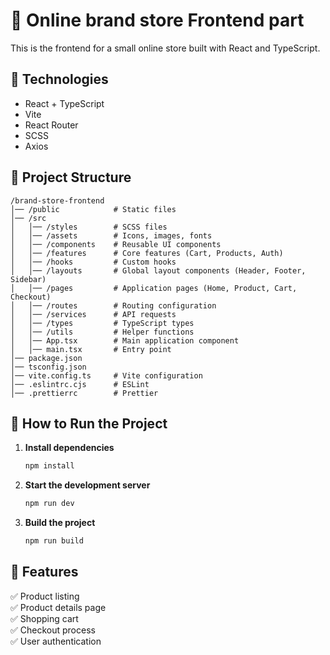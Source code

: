 # 🛒 Online brand store Frontend part

This is the frontend for a small online store built with React and TypeScript.

## 🚀 Technologies

- React + TypeScript
- Vite
- React Router
- SCSS
- Axios

## 📂 Project Structure

```
/brand-store-frontend
│── /public            # Static files
│── /src
│   │── /styles        # SCSS files
│   │── /assets        # Icons, images, fonts
│   │── /components    # Reusable UI components
│   │── /features      # Core features (Cart, Products, Auth)
│   │── /hooks         # Custom hooks
│   │── /layouts       # Global layout components (Header, Footer, Sidebar)
│   │── /pages         # Application pages (Home, Product, Cart, Checkout)
│   │── /routes        # Routing configuration
│   │── /services      # API requests
│   │── /types         # TypeScript types
│   │── /utils         # Helper functions
│   │── App.tsx        # Main application component
│   │── main.tsx       # Entry point
│── package.json
│── tsconfig.json
│── vite.config.ts     # Vite configuration
│── .eslintrc.cjs      # ESLint
│── .prettierrc        # Prettier
```

## 🔧 How to Run the Project

1. **Install dependencies**
   ```sh
   npm install
   ```
2. **Start the development server**
   ```sh
   npm run dev
   ```
3. **Build the project**
   ```sh
   npm run build
   ```

## 📌 Features

✅ Product listing  
✅ Product details page  
✅ Shopping cart  
✅ Checkout process  
✅ User authentication
